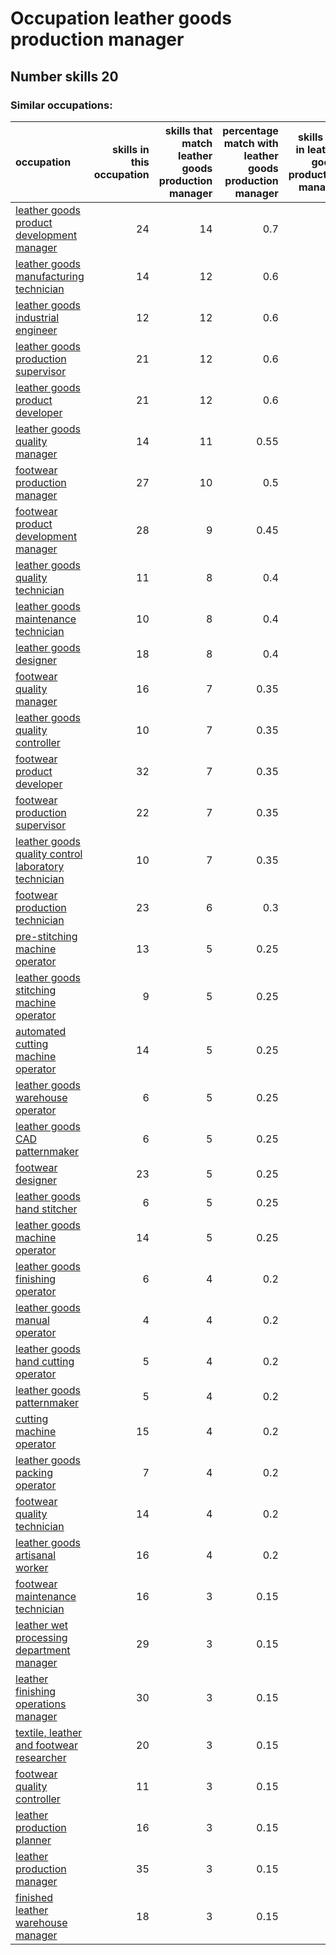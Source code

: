 # Occupation leather goods production manager
## Number skills 20
### Similar occupations:
| occupation                                                                                                    |   skills in this occupation |   skills that match leather goods production manager |   percentage match with leather goods production manager |   skills not in leather goods production manager |
|:--------------------------------------------------------------------------------------------------------------|----------------------------:|-----------------------------------------------------:|---------------------------------------------------------:|-------------------------------------------------:|
| [leather goods product development manager](leather_goods_product_development_manager.md)                     |                          24 |                                                   14 |                                                     0.7  |                                               10 |
| [leather goods manufacturing technician](leather_goods_manufacturing_technician.md)                           |                          14 |                                                   12 |                                                     0.6  |                                                2 |
| [leather goods industrial engineer](leather_goods_industrial_engineer.md)                                     |                          12 |                                                   12 |                                                     0.6  |                                                0 |
| [leather goods production supervisor](leather_goods_production_supervisor.md)                                 |                          21 |                                                   12 |                                                     0.6  |                                                9 |
| [leather goods product developer](leather_goods_product_developer.md)                                         |                          21 |                                                   12 |                                                     0.6  |                                                9 |
| [leather goods quality manager](leather_goods_quality_manager.md)                                             |                          14 |                                                   11 |                                                     0.55 |                                                3 |
| [footwear production manager](footwear_production_manager.md)                                                 |                          27 |                                                   10 |                                                     0.5  |                                               17 |
| [footwear product development manager](footwear_product_development_manager.md)                               |                          28 |                                                    9 |                                                     0.45 |                                               19 |
| [leather goods quality technician](leather_goods_quality_technician.md)                                       |                          11 |                                                    8 |                                                     0.4  |                                                3 |
| [leather goods maintenance technician](leather_goods_maintenance_technician.md)                               |                          10 |                                                    8 |                                                     0.4  |                                                2 |
| [leather goods designer](leather_goods_designer.md)                                                           |                          18 |                                                    8 |                                                     0.4  |                                               10 |
| [footwear quality manager](footwear_quality_manager.md)                                                       |                          16 |                                                    7 |                                                     0.35 |                                                9 |
| [leather goods quality controller](leather_goods_quality_controller.md)                                       |                          10 |                                                    7 |                                                     0.35 |                                                3 |
| [footwear product developer](footwear_product_developer.md)                                                   |                          32 |                                                    7 |                                                     0.35 |                                               25 |
| [footwear production supervisor](footwear_production_supervisor.md)                                           |                          22 |                                                    7 |                                                     0.35 |                                               15 |
| [leather goods quality control laboratory technician](leather_goods_quality_control_laboratory_technician.md) |                          10 |                                                    7 |                                                     0.35 |                                                3 |
| [footwear production technician](footwear_production_technician.md)                                           |                          23 |                                                    6 |                                                     0.3  |                                               17 |
| [pre-stitching machine operator](pre-stitching_machine_operator.md)                                           |                          13 |                                                    5 |                                                     0.25 |                                                8 |
| [leather goods stitching machine operator](leather_goods_stitching_machine_operator.md)                       |                           9 |                                                    5 |                                                     0.25 |                                                4 |
| [automated cutting machine operator](automated_cutting_machine_operator.md)                                   |                          14 |                                                    5 |                                                     0.25 |                                                9 |
| [leather goods warehouse operator](leather_goods_warehouse_operator.md)                                       |                           6 |                                                    5 |                                                     0.25 |                                                1 |
| [leather goods CAD patternmaker](leather_goods_CAD_patternmaker.md)                                           |                           6 |                                                    5 |                                                     0.25 |                                                1 |
| [footwear designer](footwear_designer.md)                                                                     |                          23 |                                                    5 |                                                     0.25 |                                               18 |
| [leather goods hand stitcher](leather_goods_hand_stitcher.md)                                                 |                           6 |                                                    5 |                                                     0.25 |                                                1 |
| [leather goods machine operator](leather_goods_machine_operator.md)                                           |                          14 |                                                    5 |                                                     0.25 |                                                9 |
| [leather goods finishing operator](leather_goods_finishing_operator.md)                                       |                           6 |                                                    4 |                                                     0.2  |                                                2 |
| [leather goods manual operator](leather_goods_manual_operator.md)                                             |                           4 |                                                    4 |                                                     0.2  |                                                0 |
| [leather goods hand cutting operator](leather_goods_hand_cutting_operator.md)                                 |                           5 |                                                    4 |                                                     0.2  |                                                1 |
| [leather goods patternmaker](leather_goods_patternmaker.md)                                                   |                           5 |                                                    4 |                                                     0.2  |                                                1 |
| [cutting machine operator](cutting_machine_operator.md)                                                       |                          15 |                                                    4 |                                                     0.2  |                                               11 |
| [leather goods packing operator](leather_goods_packing_operator.md)                                           |                           7 |                                                    4 |                                                     0.2  |                                                3 |
| [footwear quality technician](footwear_quality_technician.md)                                                 |                          14 |                                                    4 |                                                     0.2  |                                               10 |
| [leather goods artisanal worker](leather_goods_artisanal_worker.md)                                           |                          16 |                                                    4 |                                                     0.2  |                                               12 |
| [footwear maintenance technician](footwear_maintenance_technician.md)                                         |                          16 |                                                    3 |                                                     0.15 |                                               13 |
| [leather wet processing department manager](leather_wet_processing_department_manager.md)                     |                          29 |                                                    3 |                                                     0.15 |                                               26 |
| [leather finishing operations manager](leather_finishing_operations_manager.md)                               |                          30 |                                                    3 |                                                     0.15 |                                               27 |
| [textile, leather and footwear researcher](textile,_leather_and_footwear_researcher.md)                       |                          20 |                                                    3 |                                                     0.15 |                                               17 |
| [footwear quality controller](footwear_quality_controller.md)                                                 |                          11 |                                                    3 |                                                     0.15 |                                                8 |
| [leather production planner](leather_production_planner.md)                                                   |                          16 |                                                    3 |                                                     0.15 |                                               13 |
| [leather production manager](leather_production_manager.md)                                                   |                          35 |                                                    3 |                                                     0.15 |                                               32 |
| [finished leather warehouse manager](finished_leather_warehouse_manager.md)                                   |                          18 |                                                    3 |                                                     0.15 |                                               15 |
